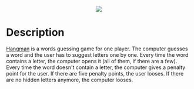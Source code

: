 <center>
  <img src="https://i.imgur.com/HJ0o56W.jpeg">
</center>

# Description
[Hangman](https://en.wikipedia.org/wiki/Hangman_%28game%29) is a words guessing game for one player. The computer guesses a word and the user has to suggest letters one by one. Every time the word contains a letter, the computer opens it (all of them, if there are a few). Every time the word doesn't contain a letter, the computer gives a penalty point for the user. If there are five penalty points, the user looses. If there are no hidden letters anymore, the computer looses.
